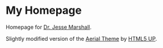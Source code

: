 
# My Homepage

Homepage for [Dr. Jesse Marshall](https://www.jessemarshall.com). 

Slightly modified version of the [Aerial Theme](https://html5up.net/aerial) by [HTML5 UP](https://html5up.net/).
